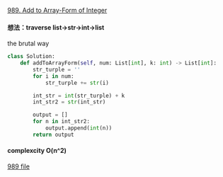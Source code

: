 [989. Add to Array-Form of Integer](https://leetcode-cn.com/problems/add-to-array-form-of-integer/)
#### 想法：traverse list->str->int->list 
the brutal way
```python
class Solution:
    def addToArrayForm(self, num: List[int], k: int) -> List[int]:
        str_turple = ''
        for i in num:
            str_turple += str(i)

        int_str = int(str_turple) + k
        int_str2 = str(int_str)

        output = []
        for n in int_str2:
            output.append(int(n))
        return output
```
#### complexcity O(n^2) 
[989 file](https://github.com/Lllouiselao/Leetcode/blob/master/Array/989_Add_To_Array.py)
